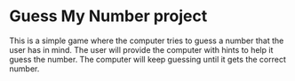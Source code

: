 # Guess My Number project

This is a simple game where the computer tries to guess a number that the user has in mind. The user will provide the computer with hints to help it guess the number. The computer will keep guessing until it gets the correct number.
